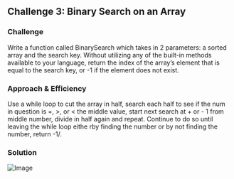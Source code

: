 ## Challenge 3: Binary Search on an Array
<!-- Short summary or background information -->

### Challenge
<!-- Description of the challenge -->
Write a function called BinarySearch which takes in 2 parameters: a sorted array and the search key. Without utilizing any of the built-in methods available to your language, return the index of the array’s element that is equal to the search key, or -1 if the element does not exist.

### Approach & Efficiency
<!-- What approach did you take? Why? What is the Big O space/time for this approach? -->
Use a while loop to cut the array in half, search each half to see if the num in question is =, >, or < the middle value, start next search at + or - 1 from middle number, divide in half again and repeat. Continue to do so until leaving the while loop eithe rby finding the number or by not finding the number, return -1/.


### Solution
![Image](../../assets/CC03.jpg)
